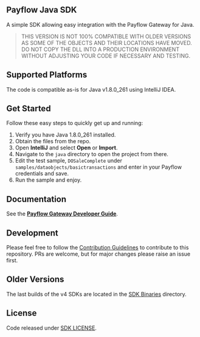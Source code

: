 Payflow Java SDK  
----------------

A simple SDK allowing easy integration with the Payflow Gateway for Java.

> THIS VERSION IS NOT 100%  COMPATIBLE WITH OLDER VERSIONS AS SOME OF THE OBJECTS AND THEIR LOCATIONS HAVE MOVED. 
DO NOT COPY THE DLL INTO A PRODUCTION ENVIRONMENT WITHOUT ADJUSTING YOUR CODE IF NECESSARY AND TESTING.

## Supported Platforms
The code is compatible as-is for Java v1.8.0_261 using IntelliJ IDEA.

## Get Started
Follow these easy steps to quickly get up and running:
1. Verify you have Java 1.8.0_261 installed.
1. Obtain the files from the repo.
1. Open **IntelliJ** and select **Open** or **Import**.
1. Navigate to the `java` directory to open the project from there.
1. Edit the test sample, `DOSaleComplete` under `samples/dataobjects/basictransactions` and enter in your Payflow credentials and save.
1. Run the sample and enjoy.

## Documentation
See the [**Payflow Gateway Developer Guide**](https://developer.paypal.com/docs/payflow/integration-guide/).

## Development
Please feel free to follow the [Contribution Guidelines](./CONTRIBUTING.md) to contribute to this repository. PRs are welcome, but for major changes please raise an issue first.

## Older Versions
The last builds of the v4 SDKs are located in the [SDK Binaries](https://github.com/paypal/payflow-gateway/tree/master/SDK%20Binaries/) directory.

## License
Code released under [SDK LICENSE](https://github.com/paypal/payflow-gateway/blob/master/LICENSE).
